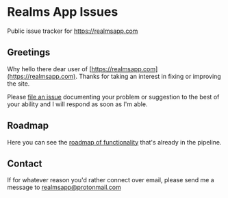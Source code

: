 # Realms App Issues

Public issue tracker for https://realmsapp.com

## Greetings

Why hello there dear user of [https://realmsapp.com](https://realmsapp.com).
Thanks for taking an interest in fixing or improving the site.

Please [file an issue](https://github.com/realmsapp/issues/issues) documenting your problem or suggestion to the best of your ability and I will respond as soon as I'm able.

## Roadmap

Here you can see the [roadmap of functionality](https://github.com/orgs/realmsapp/projects/1/views/4) that's already in the pipeline.

## Contact

If for whatever reason you'd rather connect over email, please send me a message to [realmsapp@protonmail.com](mailto:realmsapp@protonmail.com)
